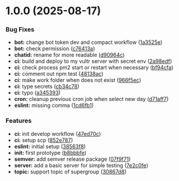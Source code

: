 # 1.0.0 (2025-08-17)


### Bug Fixes

* **bot:** change bot token dev and compact workflow ([1a3525e](https://github.com/nhcuongng/FintBadmintonBot/commit/1a3525e091909ea892e752ed593519222bfd7842))
* **bot:** check permission ([c76413a](https://github.com/nhcuongng/FintBadmintonBot/commit/c76413af651d413bdbda2d6fbe2a9cb3e01a6960))
* **chatid:** rename for more readable ([d90964c](https://github.com/nhcuongng/FintBadmintonBot/commit/d90964c38019da5fadeb51bbecbfeefd8ba2d087))
* **ci:** build and deploy to my vultr server with secret env ([2a98edf](https://github.com/nhcuongng/FintBadmintonBot/commit/2a98edf6121b67bd41f3308d7f0d278c8bde140f))
* **ci:** check process pm2 start or restart when necessary ([bf94cfa](https://github.com/nhcuongng/FintBadmintonBot/commit/bf94cfa8107e90e29b2f5cbba2f38a97b8641198))
* **ci:** comment out npm test ([48138ac](https://github.com/nhcuongng/FintBadmintonBot/commit/48138ac811578e11001ac61b626d0b3a8da26ae1))
* **ci:** make work folder when does not exist ([966f5ec](https://github.com/nhcuongng/FintBadmintonBot/commit/966f5ecd51fe36b30deb0e06ace7dc5fdff04fd5))
* **ci:** type secrets ([cb34c78](https://github.com/nhcuongng/FintBadmintonBot/commit/cb34c7822067b2d5e113a4695927ba11689005a3))
* **ci:** typo ([a345393](https://github.com/nhcuongng/FintBadmintonBot/commit/a34539320b5dde92972eb67dabd783d43d3868f0))
* **cron:** cleanup previous cron job when select new day ([d71aff7](https://github.com/nhcuongng/FintBadmintonBot/commit/d71aff7abdef7ff30cbe0281a1a1fcea5df1367d))
* **eslint:** missing comma ([1cd6fb1](https://github.com/nhcuongng/FintBadmintonBot/commit/1cd6fb198922f711906ccb7d0396facd4c52d41d))


### Features

* **ci:** init develop workflow ([47ed70c](https://github.com/nhcuongng/FintBadmintonBot/commit/47ed70c7dbe42e8b5f377345db91b507fa1a029e))
* **ci:** setup scp ([852e787](https://github.com/nhcuongng/FintBadmintonBot/commit/852e787e63caaacc2f442da91ab98b87b035bafc))
* **eslint:** initial setup ([38563f8](https://github.com/nhcuongng/FintBadmintonBot/commit/38563f8239075d34c00ad7acc14379fbe576964e))
* **init:** first prototype ([b8bbbfe](https://github.com/nhcuongng/FintBadmintonBot/commit/b8bbbfec924bd83a742672ec37e3ed42d9d76154))
* **semver:** add semver release package ([07f9f71](https://github.com/nhcuongng/FintBadmintonBot/commit/07f9f71cbe5e73d235aa5e333d047ea902a704e0))
* **server:** add a basic server for simple testing ([7e2c0fe](https://github.com/nhcuongng/FintBadmintonBot/commit/7e2c0fe4912e48ff61dac7a347ede7b84a425fd7))
* **topic:** support topic of supergroup ([30867d8](https://github.com/nhcuongng/FintBadmintonBot/commit/30867d83e1ebcd45b8e3babe1de094398265e00f))
